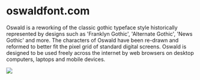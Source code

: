 oswaldfont.com
==============

Oswald is a reworking of the classic gothic typeface style historically represented by designs such as 'Franklyn Gothic', 'Alternate Gothic', 'News Gothic' and more. The characters of Oswald have been re-drawn and reformed to better fit the pixel grid of standard digital screens. Oswald is designed to be used freely across the internet by web browsers on desktop computers, laptops and mobile devices.

![](https://lh3.googleusercontent.com/-00bgm179hH8/UYGUQz1GfvI/AAAAAAAAF7k/EHEvONLiDdc/w713-h185-no/Screen+Shot+2013-05-01+at+15.14.46.png)
